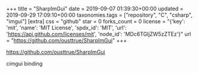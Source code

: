 +++
title = "SharpImGui"
date = 2019-09-07 01:39:30+00:00
updated = 2019-09-29 17:09:10+00:00
taxonomies.tags = ["repository", "C", "csharp", "imgui"]
[extra]
css = "github"
star = 0
forks_count = 0
license = "{'key': 'mit', 'name': 'MIT License', 'spdx_id': 'MIT', 'url': 'https://api.github.com/licenses/mit', 'node_id': 'MDc6TGljZW5zZTEz'}"
url = "https://github.com/ousttrue/SharpImGui"
+++

<https://github.com/ousttrue/SharpImGui>

cimgui binding
